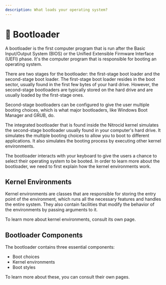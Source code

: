 ```yaml
---
description: What loads your operating system?
---
```


# 📀 Bootloader

A bootloader is the first computer program that is run after the Basic Input/Output System (BIOS) or the Unified Extensible Firmware Interface (UEFI) phase. It's the computer program that is responsible for booting an operating system.

There are two stages for the bootloader: the first-stage boot loader and the second-stage boot loader. The first-stage boot loader resides in the boot sector, usually found in the first few bytes of your hard drive. However, the second-stage bootloaders are typically stored on the hard drive and are usually loaded by the first-stage ones.

Second-stage bootloaders can be configured to give the user multiple booting choices, which is what major bootloaders, like Windows Boot Manager and GRUB, do.

The integrated bootloader that is found inside the Nitrocid kernel simulates the second-stage bootloader usually found in your computer's hard drive. It simulates the multiple booting choices to allow you to boot to different applications. It also simulates the booting process by executing other kernel environments.

The bootloader interacts with your keyboard to give the users a chance to select their operating system to be booted. In order to learn more about the bootloader, we need to first explain how the kernel environments work.

## Kernel Environments

Kernel environments are classes that are responsible for storing the entry point of the environment, which runs all the necessary features and handles the entire system. They also contain facilities that modify the behavior of the environments by passing arguments to it.

To learn more about kernel environments, consult its own page.

## Bootloader Components

The bootloader contains three essential components:

* Boot choices
* Kernel environments
* Boot styles

To learn more about these, you can consult their own pages.
